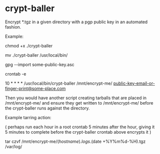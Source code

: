 # crypt-baller
Encrypt *.tgz in a given directory with a pgp public key in an automated fashion.

Example:

chmod +x ./crypt-baller

mv ./crypt-baller /usr/local/bin/

gpg --import some-public-key.asc

crontab -e

10 * * * * /usr/local/bin/crypt-baller /mnt/encrypt-me/ public-key-email-or-finger-print@some-place.com

Then you would have another script creating tarballs that are placed in /mnt/encrypt-me/
and ensure they get written to /mnt/encrypt-me/ before the crypt-baller runs against the
directory.

Example tarring action:

( perhaps run each hour in a root crontab 5 minutes after the hour, giving it 5 minutes to complete
before the crypt-baller crontab above encrypts it )

tar czvf /mnt/encrypt-me/$(hostname).logs.$(date +%Y%m%d-%H).tgz /var/log/
